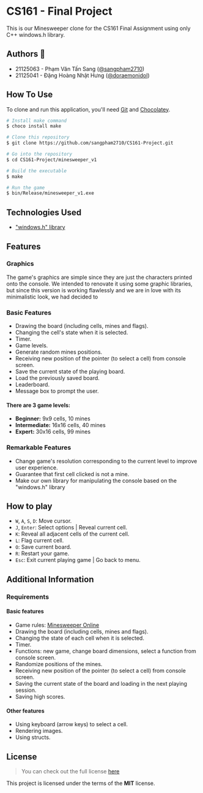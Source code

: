 # CS161 - Final Project

This is our Minesweeper clone for the CS161 Final Assignment using only C++ windows.h library.

## Authors :wave:

- 21125063 - Phạm Văn Tấn Sang ([@sangpham2710](https://github.com/sangpham2710))
- 21125041 - Đặng Hoàng Nhật Hưng ([@doraemonidol](https://github.com/doraemonidol))

## How To Use

To clone and run this application, you'll need [Git](https://git-scm.com) and [Chocolatey](https://chocolatey.org).

```bash
# Install make command
$ choco install make

# Clone this repository
$ git clone https://github.com/sangpham2710/CS161-Project.git

# Go into the repository
$ cd CS161-Project/minesweeper_v1

# Build the executable
$ make

# Run the game
$ bin/Release/minesweeper_v1.exe
```

## Technologies Used

- ["windows.h" library](https://en.wikipedia.org/wiki/Windows.h)

## Features

### Graphics

The game's graphics are simple since they are just the characters printed onto the console. We intended to renovate it using some graphic libraries, but since this version is working flawlessly and we are in love with its minimalistic look, we had decided to

### Basic Features

- Drawing the board (including cells, mines and flags).
- Changing the cell's state when it is selected.
- Timer.
- Game levels.
- Generate random mines positions.
- Receiving new position of the pointer (to select a cell) from console screen.
- Save the current state of the playing board.
- Load the previously saved board.
- Leaderboard.
- Message box to prompt the user.

#### There are 3 game levels:

- **Beginner:** 9x9 cells, 10 mines
- **Intermediate:** 16x16 cells, 40 mines
- **Expert:** 30x16 cells, 99 mines

### Remarkable Features

- Change game's resolution corresponding to the current level to improve user experience.
- Guarantee that first cell clicked is not a mine.
- Make our own library for manipulating the console based on the "windows.h" library

## How to play

- `W`, `A`, `S`, `D`: Move cursor.
- `J`, `Enter`: Select options | Reveal current cell.
- `K`: Reveal all adjacent cells of the current cell.
- `L`: Flag current cell.
- `O`: Save current board.
- `R`: Restart your game.
- `Esc`: Exit current playing game | Go back to menu.

## Additional Information

### Requirements

#### Basic features

- Game rules: [Minesweeper Online](https://minesweeper.online/)
- Drawing the board (including cells, mines and flags).
- Changing the state of each cell when it is selected.
- Timer.
- Functions: new game, change board dimensions, select a function from console screen.
- Randomize positions of the mines.
- Receiving new position of the pointer (to select a cell) from console screen.
- Saving the current state of the board and loading in the next playing session.
- Saving high scores.

#### Other features

- Using keyboard (arrow keys) to select a cell.
- Rendering images.
- Using structs.

## License

> You can check out the full license [here](https://github.com/sangpham2710/CS161-Project/blob/main/LICENSE)

This project is licensed under the terms of the **MIT** license.
